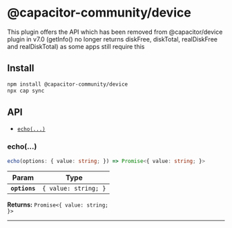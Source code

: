 # @capacitor-community/device

This plugin offers the API which has been removed from @capacitor/device plugin in v7.0 (getInfo() no longer returns diskFree, diskTotal, realDiskFree and realDiskTotal) as some apps still require this

## Install

```bash
npm install @capacitor-community/device
npx cap sync
```

## API

<docgen-index>

* [`echo(...)`](#echo)

</docgen-index>

<docgen-api>
<!--Update the source file JSDoc comments and rerun docgen to update the docs below-->

### echo(...)

```typescript
echo(options: { value: string; }) => Promise<{ value: string; }>
```

| Param         | Type                            |
| ------------- | ------------------------------- |
| **`options`** | <code>{ value: string; }</code> |

**Returns:** <code>Promise&lt;{ value: string; }&gt;</code>

--------------------

</docgen-api>

